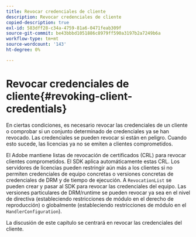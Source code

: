 ```yaml
---
title: Revocar credenciales de cliente
description: Revocar credenciales de cliente
copied-description: true
exl-id: 583dff28-c34a-4759-81a6-0471feab309f
source-git-commit: be43bbbd1051886c8979ff590a3197b2a7249b6a
workflow-type: tm+mt
source-wordcount: '143'
ht-degree: 0%

---
```


# Revocar credenciales de cliente{#revoking-client-credentials}

En ciertas condiciones, es necesario revocar las credenciales de un cliente o comprobar si un conjunto determinado de credenciales ya se han revocado. Las credenciales se pueden revocar si están en peligro. Cuando esto sucede, las licencias ya no se emiten a clientes comprometidos.

El Adobe mantiene listas de revocación de certificados (CRL) para revocar clientes comprometidos. El SDK aplica automáticamente estas CRL. Los servidores de licencias pueden restringir aún más a los clientes si no permiten credenciales de equipo concretas o versiones concretas de credenciales de DRM y de tiempo de ejecución. A `RevocationList` se pueden crear y pasar al SDK para revocar las credenciales del equipo. Las versiones particulares de DRM/runtime se pueden revocar ya sea en el nivel de directiva (estableciendo restricciones de módulo en el derecho de reproducción) o globalmente (estableciendo restricciones de módulo en el `HandlerConfiguration`).

La discusión de este capítulo se centrará en revocar las credenciales del cliente.
